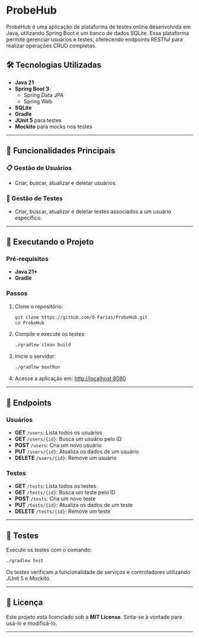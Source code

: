 # ProbeHub

ProbeHub é uma aplicação de plataforma de testes online desenvolvida em Java, utilizando Spring Boot e um banco de dados SQLite. Essa plataforma permite gerenciar usuários e testes, oferecendo endpoints RESTful para realizar operações CRUD completas.

## 🛠️ Tecnologias Utilizadas

- **Java 21**
- **Spring Boot 3**
  - Spring Data JPA
  - Spring Web
- **SQLite**
- **Gradle**
- **JUnit 5** para testes
- **Mockito** para mocks nos testes

---

## 🚀 Funcionalidades Principais

### 📋 Gestão de Usuários
- Criar, buscar, atualizar e deletar usuários.

### 📝 Gestão de Testes
- Criar, buscar, atualizar e deletar testes associados a um usuário específico.

---

## 🏃 Executando o Projeto

### Pré-requisitos
- **Java 21+**
- **Gradle**

### Passos

1. Clone o repositório:
   ```bash
   git clone https://github.com/O-Farias/ProbeHub.git
   cd ProbeHub
   ```

2. Compile e execute os testes:
   ```bash
   ./gradlew clean build
   ```

3. Inicie o servidor:
   ```bash
   ./gradlew bootRun
   ```

4. Acesse a aplicação em: [http://localhost:8080](http://localhost:8080)

---

## 🔗 Endpoints

### Usuários
- **GET** `/users`: Lista todos os usuários
- **GET** `/users/{id}`: Busca um usuário pelo ID
- **POST** `/users`: Cria um novo usuário
- **PUT** `/users/{id}`: Atualiza os dados de um usuário
- **DELETE** `/users/{id}`: Remove um usuário

### Testes
- **GET** `/tests`: Lista todos os testes
- **GET** `/tests/{id}`: Busca um teste pelo ID
- **POST** `/tests`: Cria um novo teste
- **PUT** `/tests/{id}`: Atualiza os dados de um teste
- **DELETE** `/tests/{id}`: Remove um teste

---

## 🧪 Testes

Execute os testes com o comando:
```bash
./gradlew test
```
Os testes verificam a funcionalidade de serviços e controladores utilizando JUnit 5 e Mockito.

---

## 📄 Licença

Este projeto está licenciado sob a **MIT License**. Sinta-se à vontade para usá-lo e modificá-lo.

---


